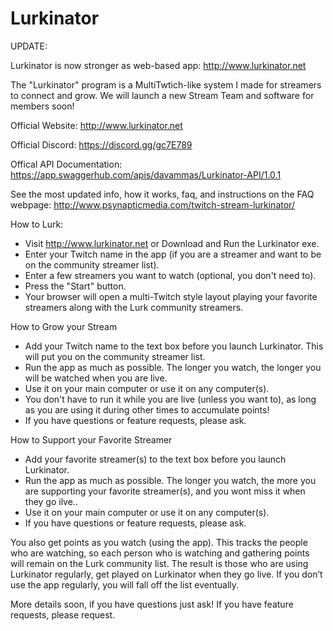# Lurkinator

UPDATE:

Lurkinator is now stronger as web-based app: http://www.lurkinator.net

The "Lurkinator" program is a MultiTwtich-like system I made for streamers to connect and grow. We will launch a new Stream Team and software for members soon!

Official Website: http://www.lurkinator.net

Official Discord: https://discord.gg/gc7E789

Offical API Documentation: https://app.swaggerhub.com/apis/davammas/Lurkinator-API/1.0.1

See the most updated info, how it works, faq, and instructions on the FAQ webpage: http://www.psynapticmedia.com/twitch-stream-lurkinator/

How to Lurk:
- Visit http://www.lurkinator.net or Download and Run the Lurkinator exe.
- Enter your Twitch name in the app (if you are a streamer and want to be on the community streamer list).
- Enter a few streamers you want to watch (optional, you don't need to).
- Press the "Start" button.
- Your browser will open a multi-Twitch style layout playing your favorite streamers along with the Lurk community streamers.

How to Grow your Stream
- Add your Twitch name to the text box before you launch Lurkinator. This will put you on the community streamer list.
- Run the app as much as possible. The longer you watch, the longer you will be watched when you are live.
- Use it on your main computer or use it on any computer(s).
- You don't have to run it while you are live (unless you want to), as long as you are using it during other times to accumulate points!
- If you have questions or feature requests, please ask.

How to Support your Favorite Streamer
- Add your favorite streamer(s) to the text box before you launch Lurkinator.
- Run the app as much as possible. The longer you watch, the more you are supporting your favorite streamer(s), and you wont miss it when they go ilve..
- Use it on your main computer or use it on any computer(s).
- If you have questions or feature requests, please ask.

You also get points as you watch (using the app). This tracks the people who are watching, so each person who is watching and gathering points will remain on the Lurk community list. The result is those who are using Lurkinator regularly, get played on Lurkinator when they go live. If you don’t use the app regularly, you will fall off the list eventually.

More details soon, if you have questions just ask! If you have feature requests, please request. 
